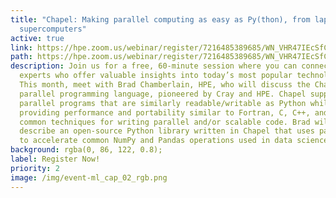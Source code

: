 ```yaml
---
title: "Chapel: Making parallel computing as easy as Py(thon), from laptops to
  supercomputers"
active: true
link: https://hpe.zoom.us/webinar/register/7216485389685/WN_VHR47IEcSfCzVizUJX3R4w
path: https://hpe.zoom.us/webinar/register/7216485389685/WN_VHR47IEcSfCzVizUJX3R4w
description: Join us for a free, 60-minute session where you can connect with
  experts who offer valuable insights into today’s most popular technologies.
  This month, meet with Brad Chamberlain, HPE, who will discuss the Chapel
  parallel programming language, pioneered by Cray and HPE. Chapel supports
  parallel programs that are similarly readable/writable as Python while
  providing performance and portability similar to Fortran, C, C++, and other
  common techniques for writing parallel and/or scalable code. Brad will also
  describe an open-source Python library written in Chapel that uses parallelism
  to accelerate common NumPy and Pandas operations used in data science.
background: rgba(0, 86, 122, 0.8);
label: Register Now!
priority: 2
image: /img/event-ml_cap_02_rgb.png
---
```

 